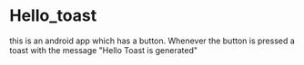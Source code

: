 # Hello_toast
this is an android app which has a button. Whenever the button is pressed a toast with the message "Hello Toast is generated"
